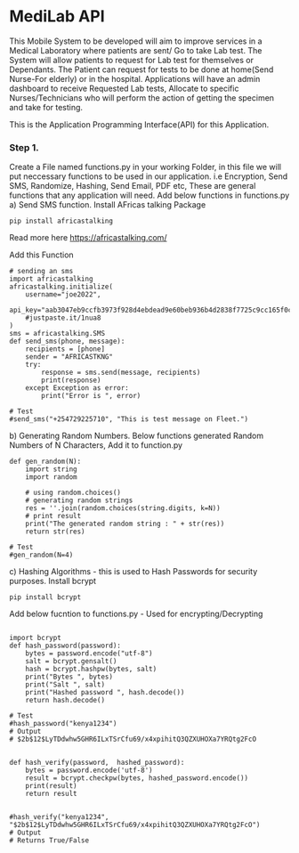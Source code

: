 # MediLab API
This Mobile System to be developed will aim to improve services in a Medical
Laboratory where patients are sent/ Go to take Lab test. The System will
allow patients to request for Lab test for themselves or Dependants. The
Patient can request for tests to be done at home(Send Nurse-For elderly) or
in the hospital. Applications will have an admin dashboard to receive
Requested Lab tests, Allocate to specific Nurses/Technicians who will
perform the action of getting the specimen and take for testing.


This is the Application Programming Interface(API) for this Application.

### Step 1.
Create a File named functions.py in your working Folder, in this file we will put neccessary functions to be used in our application. i.e Encryption, Send SMS, Randomize, Hashing, Send Email, PDF etc, These are general functions that any application will need.
Add below functions in functions.py
a) Send SMS function.
Install AFricas talking Package 
```
pip install africastalking
```
Read more here https://africastalking.com/

Add this Function
```
# sending an sms
import africastalking
africastalking.initialize(
    username="joe2022",
    api_key="aab3047eb9ccfb3973f928d4ebdead9e60beb936b4d2838f7725c9cc165f0c8a"
    #justpaste.it/1nua8
)
sms = africastalking.SMS
def send_sms(phone, message):
    recipients = [phone]
    sender = "AFRICASTKNG"
    try:
        response = sms.send(message, recipients)
        print(response)
    except Exception as error:
        print("Error is ", error)

# Test
#send_sms("+254729225710", "This is test message on Fleet.")
```

b) Generating Random Numbers.
Below functions generated Random Numbers of N Characters, Add it to function.py
```
def gen_random(N):
    import string
    import random
    
    # using random.choices()
    # generating random strings
    res = ''.join(random.choices(string.digits, k=N))
    # print result
    print("The generated random string : " + str(res))
    return str(res)
    
# Test    
#gen_random(N=4)

```
c) Hashing Algorithms - this is used to Hash Passwords for security purposes.
Install bcrypt

```
pip install bcrypt
```
Add below fucntion to functions.py - Used for encrypting/Decrypting
```

import bcrypt
def hash_password(password):
    bytes = password.encode("utf-8")
    salt = bcrypt.gensalt()
    hash = bcrypt.hashpw(bytes, salt)
    print("Bytes ", bytes)
    print("Salt ", salt)
    print("Hashed password ", hash.decode())
    return hash.decode()
    
# Test
#hash_password("kenya1234")
# Output
# $2b$12$LyTDdwhw5GHR6ILxTSrCfu69/x4xpihitQ3QZXUHOXa7YRQtg2FcO


def hash_verify(password,  hashed_password):
    bytes = password.encode('utf-8')
    result = bcrypt.checkpw(bytes, hashed_password.encode())
    print(result)
    return result


#hash_verify("kenya1234", "$2b$12$LyTDdwhw5GHR6ILxTSrCfu69/x4xpihitQ3QZXUHOXa7YRQtg2FcO")
# Output
# Returns True/False
```





